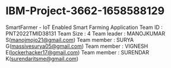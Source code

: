 # IBM-Project-3662-1658588129
SmartFarmer - IoT Enabled Smart Farming Application
Team ID       : PNT2022TMID38131
Team Size     : 4
Team leader   : MANOJKUMAR S(manojmojo21@gmail.com)
Team member   : SURYA G(massivesurya05@gmail.com)
Team member   : VIGNESH E(lockerhacker17@gmail.com)
Team member   : SURENDAR K(surendaritsme@gmail.com)
